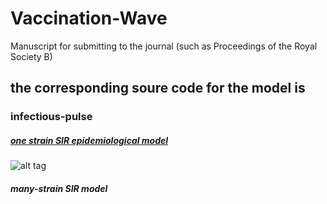 # Vaccination-Wave
Manuscript for submitting to the journal (such as Proceedings of the Royal Society B)

## the corresponding soure code for the model is  
### infectious-pulse
##### [one strain SIR epidemiological model](http://nbviewer.ipython.org/github/alvason/infectious-pulse/blob/master/sir/sir.ipynb)
![alt tag](https://github.com/alvason/infectious-pulse/blob/master/sir/figure/sir.png)
##### many-strain SIR model
